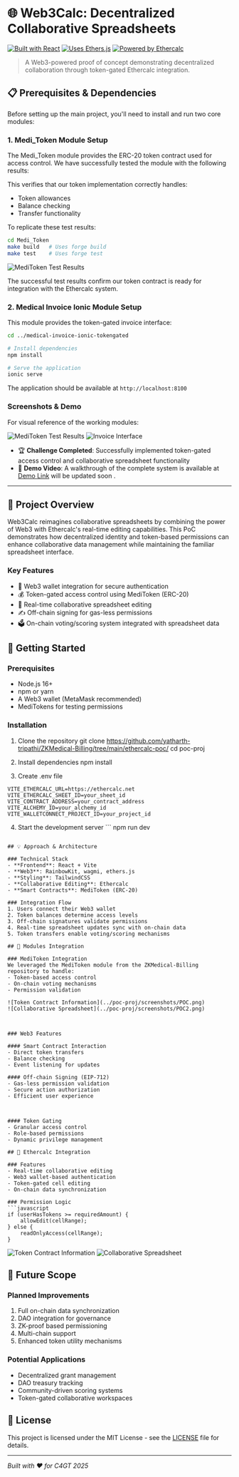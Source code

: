 # 🌐 Web3Calc: Decentralized Collaborative Spreadsheets

[![Built with React](https://img.shields.io/badge/Built%20with-React-61dafb.svg)](https://reactjs.org/)
[![Uses Ethers.js](https://img.shields.io/badge/Uses-Ethers.js-blue.svg)](https://docs.ethers.org/v6/)
[![Powered by Ethercalc](https://img.shields.io/badge/Powered%20by-Ethercalc-green.svg)](https://ethercalc.net/)


> A Web3-powered proof of concept demonstrating decentralized collaboration through token-gated Ethercalc integration.

## 📋 Prerequisites & Dependencies 

Before setting up the main project, you'll need to install and run two core modules:

### 1. Medi_Token Module Setup

The Medi_Token module provides the ERC-20 token contract used for access control. We have successfully tested the module with the following results:



This verifies that our token implementation correctly handles:
- Token allowances
- Balance checking
- Transfer functionality

To replicate these test results:

```bash
cd Medi_Token
make build   # Uses forge build
make test    # Uses forge test
```

![MediToken Test Results](../poc-proj/screenshots/MediToken.png)

The successful test results confirm our token contract is ready for integration with the Ethercalc system.

### 2. Medical Invoice Ionic Module Setup

This module provides the token-gated invoice interface:

```bash
cd ../medical-invoice-ionic-tokengated

# Install dependencies
npm install

# Serve the application
ionic serve
```

The application should be available at `http://localhost:8100`

### Screenshots & Demo

For visual reference of the working modules:

![MediToken Test Results](../poc-proj/screenshots/Frontend1.png)
![Invoice Interface](../poc-proj/screenshots/frontend2.png)


- 🏆 **Challenge Completed**: Successfully implemented token-gated access control and collaborative spreadsheet functionality
- 🎥 **Demo Video**: A walkthrough of the complete system is available at [Demo Link](your-demo-link) will be updated soon . 

---

## 🎯 Project Overview

Web3Calc reimagines collaborative spreadsheets by combining the power of Web3 with Ethercalc's real-time editing capabilities. This PoC demonstrates how decentralized identity and token-based permissions can enhance collaborative data management while maintaining the familiar spreadsheet interface.

### Key Features
- 🔑 Web3 wallet integration for secure authentication
- 💰 Token-gated access control using MediToken (ERC-20)
- 📝 Real-time collaborative spreadsheet editing
- ✍️ Off-chain signing for gas-less permissions
- 🗳️ On-chain voting/scoring system integrated with spreadsheet data

## 🚀 Getting Started

### Prerequisites
- Node.js 16+
- npm or yarn
- A Web3 wallet (MetaMask recommended)
- MediTokens for testing permissions

### Installation

1. Clone the repository
git clone https://github.com/yatharth-tripathi/ZKMedical-Billing/tree/main/ethercalc-poc/
cd poc-proj

2. Install dependencies
npm install


3. Create .env file
```env
VITE_ETHERCALC_URL=https://ethercalc.net
VITE_ETHERCALC_SHEET_ID=your_sheet_id
VITE_CONTRACT_ADDRESS=your_contract_address
VITE_ALCHEMY_ID=your_alchemy_id
VITE_WALLETCONNECT_PROJECT_ID=your_project_id
```

4. Start the development server
\`\`\`
npm run dev
```

## 💡 Approach & Architecture

### Technical Stack
- **Frontend**: React + Vite
- **Web3**: RainbowKit, wagmi, ethers.js
- **Styling**: TailwindCSS
- **Collaborative Editing**: Ethercalc
- **Smart Contracts**: MediToken (ERC-20)

### Integration Flow
1. Users connect their Web3 wallet
2. Token balances determine access levels
3. Off-chain signatures validate permissions
4. Real-time spreadsheet updates sync with on-chain data
5. Token transfers enable voting/scoring mechanisms

## 🔧 Modules Integration

### MediToken Integration
We leveraged the MediToken module from the ZKMedical-Billing repository to handle:
- Token-based access control
- On-chain voting mechanisms
- Permission validation

![Token Contract Information](../poc-proj/screenshots/POC.png)
![Collaborative Spreadsheet](../poc-proj/screenshots/POC2.png)



### Web3 Features

#### Smart Contract Interaction
- Direct token transfers
- Balance checking
- Event listening for updates

#### Off-chain Signing (EIP-712)
- Gas-less permission validation
- Secure action authorization
- Efficient user experience



#### Token Gating
- Granular access control
- Role-based permissions
- Dynamic privilege management

## 🔄 Ethercalc Integration

### Features
- Real-time collaborative editing
- Web3 wallet-based authentication
- Token-gated cell editing
- On-chain data synchronization

### Permission Logic
```javascript
if (userHasTokens >= requiredAmount) {
    allowEdit(cellRange);
} else {
    readOnlyAccess(cellRange);
}
```



![Token Contract Information](../poc-proj/screenshots/POC.png)
![Collaborative Spreadsheet](../poc-proj/screenshots/POC2.png)
## 🔮 Future Scope

### Planned Improvements
1. Full on-chain data synchronization
2. DAO integration for governance
3. ZK-proof based permissioning
4. Multi-chain support
5. Enhanced token utility mechanisms

### Potential Applications
- Decentralized grant management
- DAO treasury tracking
- Community-driven scoring systems
- Token-gated collaborative workspaces

## 📄 License

This project is licensed under the MIT License - see the [LICENSE](LICENSE) file for details.

---
*Built with ❤️ for C4GT 2025*
